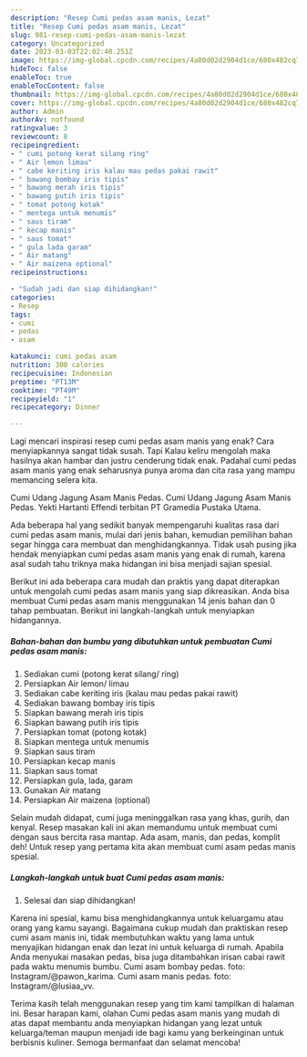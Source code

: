 ```yaml
---
description: "Resep Cumi pedas asam manis, Lezat"
title: "Resep Cumi pedas asam manis, Lezat"
slug: 981-resep-cumi-pedas-asam-manis-lezat
category: Uncategorized
date: 2023-03-03T22:02:40.251Z
image: https://img-global.cpcdn.com/recipes/4a80d02d2904d1ce/680x482cq70/cumi-pedas-asam-manis-foto-resep-utama.jpg
hideToc: false
enableToc: true
enableTocContent: false
thumbnail: https://img-global.cpcdn.com/recipes/4a80d02d2904d1ce/680x482cq70/cumi-pedas-asam-manis-foto-resep-utama.jpg
cover: https://img-global.cpcdn.com/recipes/4a80d02d2904d1ce/680x482cq70/cumi-pedas-asam-manis-foto-resep-utama.jpg
author: Admin
authorAv: notfound
ratingvalue: 3
reviewcount: 8
recipeingredient:
- " cumi potong kerat silang ring"
- " Air lemon limau"
- " cabe keriting iris kalau mau pedas pakai rawit"
- " bawang bombay iris tipis"
- " bawang merah iris tipis"
- " bawang putih iris tipis"
- " tomat potong kotak"
- " mentega untuk menumis"
- " saus tiram"
- " kecap manis"
- " saus tomat"
- " gula lada garam"
- " Air matang"
- " Air maizena optional"
recipeinstructions:

- "Sudah jadi dan siap dihidangkan!"
categories:
- Resep
tags:
- cumi
- pedas
- asam

katakunci: cumi pedas asam 
nutrition: 300 calories
recipecuisine: Indonesian
preptime: "PT13M"
cooktime: "PT49M"
recipeyield: "1"
recipecategory: Dinner

---
```



Lagi mencari inspirasi resep cumi pedas asam manis yang enak? Cara menyiapkannya sangat tidak susah. Tapi Kalau keliru mengolah maka hasilnya akan hambar dan justru cenderung tidak enak. Padahal cumi pedas asam manis yang enak seharusnya punya aroma dan cita rasa yang mampu memancing selera kita.


Cumi Udang Jagung Asam Manis Pedas. Cumi Udang Jagung Asam Manis Pedas. Yekti Hartanti Effendi terbitan PT Gramedia Pustaka Utama.

Ada beberapa hal yang sedikit banyak mempengaruhi kualitas rasa dari cumi pedas asam manis, mulai dari jenis bahan, kemudian pemilihan bahan segar hingga cara membuat dan menghidangkannya. Tidak usah pusing jika hendak menyiapkan cumi pedas asam manis yang enak di rumah, karena asal sudah tahu triknya maka hidangan ini bisa menjadi sajian spesial.


Berikut ini ada beberapa cara mudah dan praktis yang dapat diterapkan untuk mengolah cumi pedas asam manis yang siap dikreasikan. Anda bisa membuat Cumi pedas asam manis menggunakan 14 jenis bahan dan 0 tahap pembuatan. Berikut ini langkah-langkah untuk menyiapkan hidangannya.

<!--inarticleads1-->

##### Bahan-bahan dan bumbu yang dibutuhkan untuk pembuatan Cumi pedas asam manis:

1. Sediakan  cumi (potong kerat silang/ ring)
1. Persiapkan  Air lemon/ limau
1. Sediakan  cabe keriting iris (kalau mau pedas pakai rawit)
1. Sediakan  bawang bombay iris tipis
1. Siapkan  bawang merah iris tipis
1. Siapkan  bawang putih iris tipis
1. Persiapkan  tomat (potong kotak)
1. Siapkan  mentega untuk menumis
1. Siapkan  saus tiram
1. Persiapkan  kecap manis
1. Siapkan  saus tomat
1. Persiapkan  gula, lada, garam
1. Gunakan  Air matang
1. Persiapkan  Air maizena (optional)


Selain mudah didapat, cumi juga meninggalkan rasa yang khas, gurih, dan kenyal. Resep masakan kali ini akan memandumu untuk membuat cumi dengan saus bercita rasa mantap. Ada asam, manis, dan pedas, komplit deh! Untuk resep yang pertama kita akan membuat cumi asam pedas manis spesial. 

<!--inarticleads2-->

##### Langkah-langkah untuk buat Cumi pedas asam manis:


1. Selesai dan siap dihidangkan!

Karena ini spesial, kamu bisa menghidangkannya untuk keluargamu atau orang yang kamu sayangi. Bagaimana cukup mudah dan praktiskan resep cumi asam manis ini, tidak membutuhkan waktu yang lama untuk menyajikan hidangan enak dan lezat ini untuk keluarga di rumah. Apabila Anda menyukai masakan pedas, bisa juga ditambahkan irisan cabai rawit pada waktu menumis bumbu. Cumi asam bombay pedas. foto: Instagram/@pawon_karima. Cumi asam manis pedas. foto: Instagram/@lusiaa_vv. 

Terima kasih telah menggunakan resep yang tim kami tampilkan di halaman ini. Besar harapan kami, olahan Cumi pedas asam manis yang mudah di atas dapat membantu anda menyiapkan hidangan yang lezat untuk keluarga/teman maupun menjadi ide bagi kamu yang berkeinginan untuk berbisnis kuliner. Semoga bermanfaat dan selamat mencoba!
